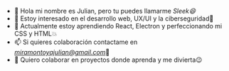 - 👋 Hola mi nombre es Julian, pero tu puedes llamarme *Sleek:smile:*
- 👀 Estoy interesado en el desarrollo web, UX/UI y la ciberseguridad:space_invader:
- 🌱 Actualmente estoy aprendiendo React, Electron y perfeccionando mi CSS y HTML:collision:
- 📫 Si quieres colaboración contactame en *miramontoyajulian@gmail.com*:pushpin:
- :metal: Quiero colaborar en proyectos donde aprenda y me divierta:wink:

<!---
Sleek1307/Sleek1307 is a ✨ special ✨ repository because its `README.md` (this file) appears on your GitHub profile.
You can click the Preview link to take a look at your changes.
--->
